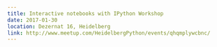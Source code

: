 ```yaml
---
title: Interactive notebooks with IPython Workshop
date: 2017-01-30
location: Dezernat 16, Heidelberg
link: http://www.meetup.com/HeidelbergPython/events/qhqmplywcbnc/
---
```

